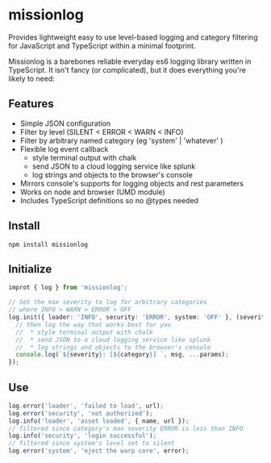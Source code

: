 # missionlog

Provides lightweight easy to use level-based logging and category filtering for JavaScript and TypeScript within a minimal footprint.

Missionlog is a barebones reliable everyday es6 logging library written in TypeScript. It isn't fancy (or complicated), but it does everything you're likely to need:

## Features
* Simple JSON configuration
* Filter by level (SILENT < ERROR < WARN < INFO)
* Filter by arbitrary named category (eg 'system' | 'whatever' )
* Flexible log event callback
  * style terminal output with chalk
  * send JSON to a cloud logging service like splunk
  * log strings and objects to the browser's console
* Mirrors console's supports for logging objects and rest parameters
* Works on node and browser (UMD module)
* Includes TypeScript definitions so no @types needed

## Install
```shell
npm install missionlog
```

## Initialize
```typescript
improt { log } from 'missionlog';

// Set the max severity to log for arbitrary categories
// where INFO > WARN > ERROR > OFF
log.init({ loader: 'INFO', security: 'ERROR', system: 'OFF' }, (severity, category, msg, params): void => {
  // then log the way that works best for you
  //  * style terminal output with chalk
  //  * send JSON to a cloud logging service like splunk
  //  * log strings and objects to the browser's console
  console.log(`${severity}: [${category}] `, msg, ...params);
});
```
## Use
```typescript
log.error('loader', 'failed to load', url);
log.error('security', 'not authorized');
log.info('loader', 'asset loaded', { name, url });
// filtered since category's max severity ERROR is less than INFO
log.info('security', 'login successful');
// filtered since system's level set to silent
log.error('system', 'eject the warp core', error);
```
